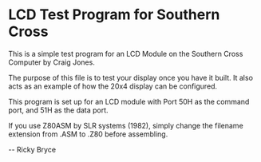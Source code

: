 <h1>LCD Test Program for Southern Cross</h1>
<p>This is a simple test program for an LCD Module on the Southern Cross Computer by Craig Jones.</p>
<p>The purpose of this file is to test your display once you have it built.  It also acts as an example of how the 20x4 display can be configured.</p>
<p>This program is set up for an LCD module with Port 50H as the command port, and 51H as the data port.</p>
<p>If you use Z80ASM by SLR systems (1982), simply change the filename extension from .ASM to .Z80 before assembling.
<p>-- Ricky Bryce</p>
